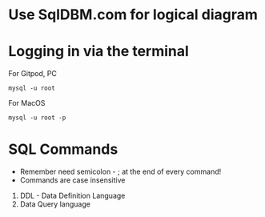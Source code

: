 # Use SqlDBM.com for logical diagram 

# Logging in via the terminal

For Gitpod, PC
```
mysql -u root
```

For MacOS
```
mysql -u root -p
```

# SQL Commands 
* Remember need semicolon - ; at the end of every command! 
* Commands are case insensitive 

1. DDL - Data Definition Language
2. Data Query language


